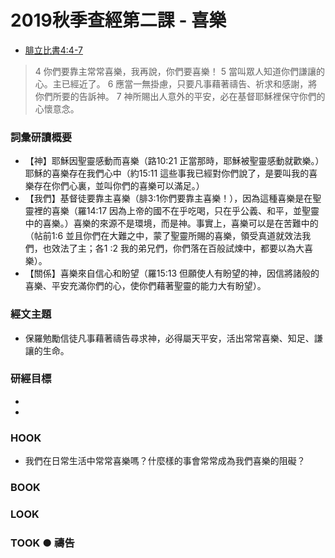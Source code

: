 # 2019秋季查經第二課 - 喜樂

+ [腓立比書4:4-7](https://www.biblegateway.com/quicksearch/?quicksearch=腓立比書4:4-7&qs_version=CUVMPT)

> 4 你們要靠主常常喜樂，我再說，你們要喜樂！ 5 當叫眾人知道你們謙讓的心。主已經近了。 6 應當一無掛慮，只要凡事藉著禱告、祈求和感謝，將你們所要的告訴神。 7 神所賜出人意外的平安，必在基督耶穌裡保守你們的心懷意念。

### 詞彙研讀概要
+ 【神】耶穌因聖靈感動而喜樂（路10:21 正當那時，耶穌被聖靈感動就歡樂。）耶穌的喜樂存在我們心中（約15:11 這些事我已經對你們說了，是要叫我的喜樂存在你們心裏，並叫你們的喜樂可以滿足。）
+ 【我們】基督徒要靠主喜樂（腓3:1你們要靠主喜樂！），因為這種喜樂是在聖靈裡的喜樂（羅14:17 因為上帝的國不在乎吃喝，只在乎公義、和平，並聖靈中的喜樂。）喜樂的來源不是環境，而是神。事實上，喜樂可以是在苦難中的（帖前1:6 並且你們在大難之中，蒙了聖靈所賜的喜樂，領受真道就效法我們，也效法了主；各1 :2 我的弟兄們，你們落在百般試煉中，都要以為大喜樂）。
+ 【關係】喜樂來自信心和盼望（羅15:13 但願使人有盼望的神，因信將諸般的喜樂、平安充滿你們的心，使你們藉著聖靈的能力大有盼望）。

### 經文主題
+ 保羅勉勵信徒凡事藉著禱告尋求神，必得屬天平安，活出常常喜樂、知足、謙讓的生命。

### 研經目標
+ 
+ 

### HOOK
+ 我們在日常生活中常常喜樂嗎？什麼樣的事會常常成為我們喜樂的阻礙？

### BOOK

### LOOK

### TOOK ● 禱告
